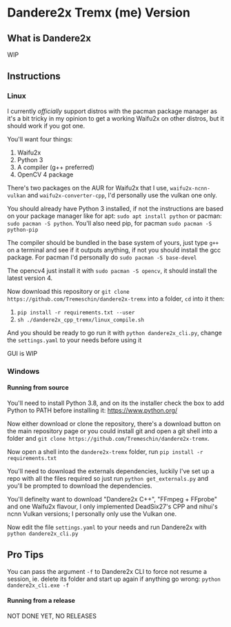 # Dandere2x Tremx (me) Version

## What is Dandere2x
WIP
## Instructions

### Linux
I currently _officially_ support distros with the pacman package manager as it's a bit tricky in my opinion to get a working Waifu2x on other distros, but it should work if you got one.

You'll want four things:
1. Waifu2x
2. Python 3
3. A compiler (g++ preferred)
4. OpenCV 4 package

There's two packages on the AUR for Waifu2x that I use, `waifu2x-ncnn-vulkan` and `waifu2x-converter-cpp`, I'd personally use the vulkan one only.

You should already have Python 3 installed, if not the instructions are based on your package manager like for apt: `sudo apt install python` or pacman: `sudo pacman -S python`. You'll also need pip, for pacman `sudo pacman -S python-pip`

The compiler should be bundled in the base system of yours, just type `g++` on a terminal and see if it outputs anything, if not you should install the gcc package. For pacman I'd personally do `sudo pacman -S base-devel`

The opencv4 just install it with `sudo pacman -S opencv`, it should install the latest version 4.

Now download this repository or `git clone https://github.com/Tremeschin/dandere2x-tremx` into a folder, `cd` into it then:

1. `pip install -r requirements.txt --user`
2. `sh ./dandere2x_cpp_tremx/linux_compile.sh`

And you should be ready to go run it with `python dandere2x_cli.py`, change the `settings.yaml` to your needs before using it

GUI is WIP

### Windows

#### Running from source

You'll need to install Python 3.8, and on its the installer check the box to add Python to PATH before installing it: https://www.python.org/

Now either download or clone the repository, there's a download button on the main repository page or you could install git and open a git shell into a folder and `git clone https://github.com/Tremeschin/dandere2x-tremx`.

Now open a shell into the `dandere2x-tremx` folder, run `pip install -r requirements.txt`

You'll need to download the externals dependencies, luckily I've set up a repo with all the files required so just run `python get_externals.py` and you'll be prompted to download the dependencies.

You'll definelty want to download "Dandere2x C++", "FFmpeg + FFprobe" and one Waifu2x flavour, I only implemented DeadSix27's CPP and nihui's ncnn Vulkan versions; I personally only use the Vulkan one.

Now edit the file `settings.yaml` to your needs and run Dandere2x with `python dandere2x_cli.py`

## Pro Tips

You can pass the argument `-f` to Dandere2x CLI to force not resume a session, ie. delete its folder and start up again if anything go wrong: `python dandere2x_cli.exe -f`

#### Running from a release
NOT DONE YET, NO RELEASES

